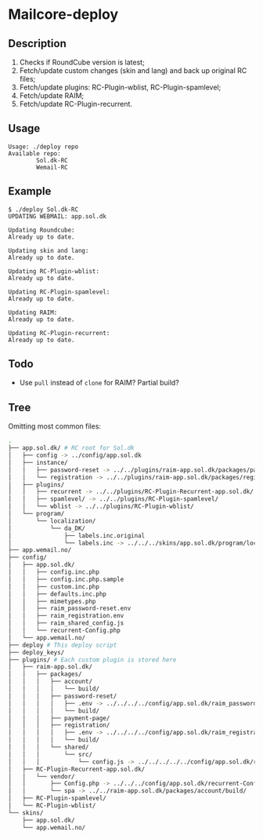 # Mailcore-deploy

## Description

1. Checks if RoundCube version is latest;
2. Fetch/update custom changes (skin and lang) and back up original RC files;
3. Fetch/update plugins: RC-Plugin-wblist, RC-Plugin-spamlevel;
4. Fetch/update RAIM;
5. Fetch/update RC-Plugin-recurrent.


## Usage

```console
Usage: ./deploy repo
Available repo:
        Sol.dk-RC
        Wemail-RC
```

## Example

```console
$ ./deploy Sol.dk-RC
UPDATING WEBMAIL: app.sol.dk

Updating Roundcube:
Already up to date.

Updating skin and lang:
Already up to date.

Updating RC-Plugin-wblist:
Already up to date.

Updating RC-Plugin-spamlevel:
Already up to date.

Updating RAIM:
Already up to date.

Updating RC-Plugin-recurrent:
Already up to date.
```

## Todo

* Use `pull` instead of `clone` for RAIM? Partial build?

## Tree

Omitting most common files:

```bash
.
├── app.sol.dk/ # RC root for Sol.dk
│   ├── config -> ../config/app.sol.dk
│   ├── instance/
│   │   ├── password-reset -> ../../plugins/raim-app.sol.dk/packages/password-reset/build/
│   │   └── registration -> ../../plugins/raim-app.sol.dk/packages/registration/build/
│   ├── plugins/
│   │   ├── recurrent -> ../../plugins/RC-Plugin-Recurrent-app.sol.dk/
│   │   ├── spamlevel/ -> ../../plugins/RC-Plugin-spamlevel/
│   │   └── wblist -> ../../plugins/RC-Plugin-wblist/
│   └── program/
│       └── localization/
│           └── da_DK/
│               ├── labels.inc.original
│               └── labels.inc -> ../../../skins/app.sol.dk/program/localization/da_DK/labels.inc
├── app.wemail.no/
├── config/
│   ├── app.sol.dk/
│   │   ├── config.inc.php
│   │   ├── config.inc.php.sample
│   │   ├── custom.inc.php
│   │   ├── defaults.inc.php
│   │   ├── mimetypes.php
│   │   ├── raim_password-reset.env
│   │   ├── raim_registration.env
│   │   ├── raim_shared_config.js
│   │   └── recurrent-Config.php
│   └── app.wemail.no/
├── deploy # This deploy script
├── deploy_keys/
├── plugins/ # Each custom plugin is stored here
│   ├── raim-app.sol.dk/
│   │   ├── packages/
│   │   │   ├── account/
│   │   │   │   └── build/
│   │   │   ├── password-reset/
│   │   │   │   ├── .env -> ../../../../config/app.sol.dk/raim_password-reset.env
│   │   │   │   └── build/
│   │   │   ├── payment-page/
│   │   │   ├── registration/
│   │   │   │   ├── .env -> ../../../../config/app.sol.dk/raim_registration.env
│   │   │   │   └── build/
│   │   │   └── shared/
│   │   │       └── src/
│   │   │           └── config.js -> ../../../../../config/app.sol.dk/raim_shared_config.js
│   ├── RC-Plugin-Recurrent-app.sol.dk/
│   │   └── vendor/
│   │       ├── Config.php -> ../../../config/app.sol.dk/recurrent-Config.php
│   │       └── spa -> ../../raim-app.sol.dk/packages/account/build/
│   ├── RC-Plugin-spamlevel/
│   └── RC-Plugin-wblist/
└── skins/
    ├── app.sol.dk/
    └── app.wemail.no/
```
